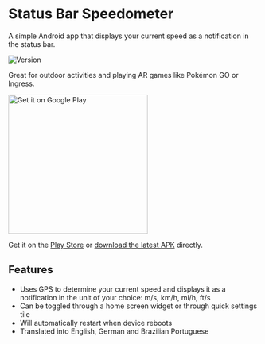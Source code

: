 # Status Bar Speedometer
A simple Android app that displays your current speed as a notification in the status bar.

![Version](https://img.shields.io/badge/version-2.3.0-green.svg)

Great for outdoor activities and playing AR games like Pokémon GO or Ingress.

<a href="https://play.google.com/store/apps/details?id=ch.rmy.android.statusbar_tacho">
<img alt="Get it on Google Play" src="http://steverichey.github.io/google-play-badge-svg/img/en_get.svg" width="280" />
</a>

Get it on the [Play Store](https://play.google.com/store/apps/details?id=ch.rmy.android.statusbar_tacho) or [download the latest APK](https://github.com/Waboodoo/Status-Bar-Tachometer/releases) directly.

## Features
- Uses GPS to determine your current speed and displays it as a notification in the unit of your choice: m/s, km/h, mi/h, ft/s
- Can be toggled through a home screen widget or through quick settings tile
- Will automatically restart when device reboots
- Translated into English, German and Brazilian Portuguese
